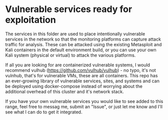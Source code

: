 # Vulnerable services ready for exploitation

The services in this folder are used to place intentionally vulnerable services in the network so that the monitoring platforms can capture attack traffic for analysis. These can be attacked using the existing Metasploit and Kali containers in the default environment build, or you can use your own Kali system (physical or virtual) to attack the various platforms.

If all you are looking for are containerized vulnerable systems, I would recommend vulhub (https://github.com/vulhub/vulhub) - no typo, it's not vulnhub, that's for vulnerable VMs, these are all containers. This repo has an ever-growing library of vulnerable services, sites, and systems and can be deployed using docker-compose instead of worrying about the additional overhead of this cluster and it's network stack.

If you have your own vulnerable services you would like to see added to this range, feel free to messag me, submit an "Issue", or just let me know and I'll see what I can do to get it integrated.